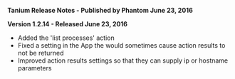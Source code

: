 **Tanium Release Notes - Published by Phantom June 23, 2016**


**Version 1.2.14 - Released June 23, 2016**

* Added the 'list processes' action
* Fixed a setting in the App the would sometimes cause action results to not be returned
* Improved action results settings so that they can supply ip or hostname parameters
